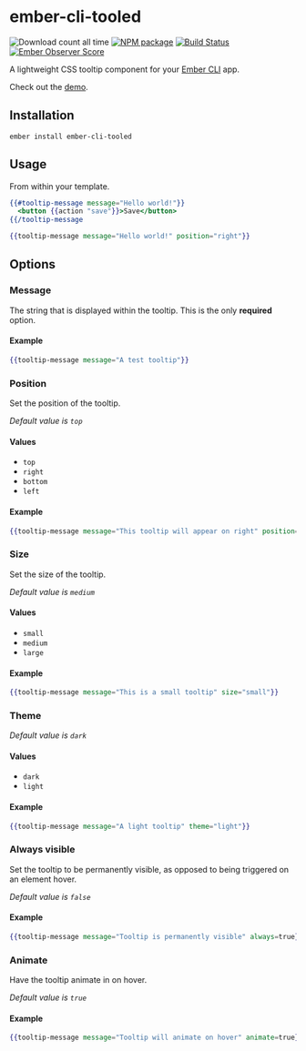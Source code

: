 # ember-cli-tooled

![Download count all time](https://img.shields.io/npm/dt/ember-cli-tooled.svg)
[![NPM package](https://img.shields.io/npm/v/ember-cli-tooled.svg)](https://www.npmjs.com/package/ember-cli-tooled) [![Build Status](https://travis-ci.org/ynnoj/ember-cli-tooled.svg)](https://travis-ci.org/ynnoj/ember-cli-tooled) [![Ember Observer Score](http://emberobserver.com/badges/ember-cli-tooled.svg)](http://emberobserver.com/addons/ember-cli-tooled)

A lightweight CSS tooltip component for your [Ember CLI] app.

Check out the [demo].

## Installation

```shell
ember install ember-cli-tooled
```

## Usage

From within your template.

```hbs
{{#tooltip-message message="Hello world!"}}
  <button {{action "save"}}>Save</button>
{{/tooltip-message
```

```hbs
{{tooltip-message message="Hello world!" position="right"}}
```

## Options

### Message

The string that is displayed within the tooltip. This is the only **required** option.

#### Example

```hbs
{{tooltip-message message="A test tooltip"}}
```

### Position

Set the position of the tooltip.

*Default value is `top`*

#### Values

* `top`
* `right`
* `bottom`
* `left`

#### Example

```hbs
{{tooltip-message message="This tooltip will appear on right" position="right"}}
```

### Size

Set the size of the tooltip.

*Default value is `medium`*

#### Values

* `small`
* `medium`
* `large`

#### Example

```hbs
{{tooltip-message message="This is a small tooltip" size="small"}}
```

### Theme

*Default value is `dark`*

#### Values

* `dark`
* `light`

#### Example

```hbs
{{tooltip-message message="A light tooltip" theme="light"}}
```

### Always visible

Set the tooltip to be permanently visible, as opposed to being triggered on an element hover.

*Default value is `false`*

#### Example

```hbs
{{tooltip-message message="Tooltip is permanently visible" always=true}}
```

### Animate

Have the tooltip animate in on hover.

*Default value is `true`*

#### Example

```hbs
{{tooltip-message message="Tooltip will animate on hover" animate=true}}
```

[Ember CLI]: http://ember-cli.com
[demo]: http://ynnoj.github.io/ember-cli-tooled
